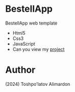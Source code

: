 # BestellApp
BestellApp web template

- Html5
- Css3 
- JavaScript
- Can you view my [project](https://toshpulatovalimardon.github.io/BestellApp/)

# Author 
(2024) Toshpo'latov Alimardon
